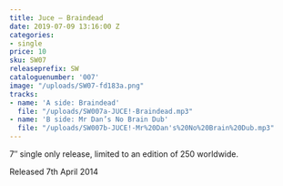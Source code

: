 ```yaml
---
title: Juce – Braindead
date: 2019-07-09 13:16:00 Z
categories:
- single
price: 10
sku: SW07
releaseprefix: SW
cataloguenumber: '007'
image: "/uploads/SW07-fd183a.png"
tracks:
- name: 'A side: Braindead'
  file: "/uploads/SW007a-JUCE!-Braindead.mp3"
- name: 'B side: Mr Dan’s No Brain Dub'
  file: "/uploads/SW007b-JUCE!-Mr%20Dan's%20No%20Brain%20Dub.mp3"
---
```


7″ single only release, limited to an edition of 250 worldwide.

Released 7th April 2014